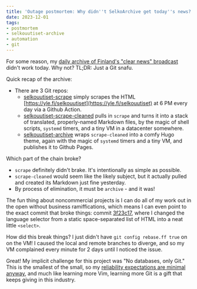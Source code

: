 ```yaml
---
title: 'Outage postmortem: Why didn''t SelkoArchive get today''s news?'
date: 2023-12-01
tags: 
- postmortem
- selkouutiset-archive
- automation
- git
---
```


For some reason, my [daily archive of Finland's "clear news" broadcast](https://hiandrewquinn.github.io/selkouutiset-archive/) didn't work today. Why not? TL;DR: Just a Git snafu.

Quick recap of the archive:

- There are 3 Git repos:
  - [selkouutiset-scrape](https://github.com/hiAndrewQuinn/selkouutiset-scrape) simply scrapes the HTML [https://yle.fi/selkouutiset](https://yle.fi/selkouutiset) at 6 PM every day via a Github Action.
  - [selkouutiset-scrape-cleaned](https://github.com/hiAndrewQuinn/selkouutiset-scrape-cleaned) pulls in `scrape` and turns it into a stack of translated, properly-named Markdown files, by the magic of shell scripts, `systemd` timers, and a tiny VM in a datacenter somewhere.
  - [selkouutiset-archive](https://github.com/hiAndrewQuinn/selkouutiset-archive) wraps `scrape-cleaned` into a comfy Hugo theme, again with the magic of `systemd` timers and a tiny VM, and publishes it to Github Pages.

Which part of the chain broke?

- `scrape` definitely didn't brake. It's intentionally as simple as possible.
- `scrape-cleaned` would seem like the likely subject, but it actually pulled and created its Markdown just fine yesterday.
- By process of elimination, it must be `archive` - and it was!

The fun thing about noncommercial projects is I can do all of my work out in the open without business ramiffications, which means I can even point to the exact commit that broke things: commit [3f23c17](https://github.com/hiAndrewQuinn/selkouutiset-archive/commit/c21799fcba3de7306d91ffa42cbb803453f23c17), where I changed the language selector from a static space-separated list of HTML into a neat little `<select>`.

How did this break things? I just didn't have `git config rebase.ff true` on on the VM! I caused the local and remote branches to diverge, and so my VM complained every minute for 2 days until I noticed the issue.

Great! My implicit challenge for this project was "No databases, only Git." This is the smallest of the small, so my [reliability expectations are minimal anyway](https://www.kalzumeus.com/2010/04/20/building-highly-reliable-websites-for-small-companies/), and much like learning more Vim, learning more Git is a gift that keeps giving in this industry.
